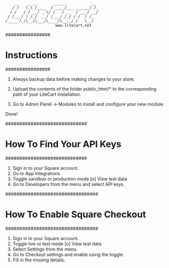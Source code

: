 	    __    _ __       ______           __
	   / /   (_) /____  / ____/___ ______/ /_
	  / /   / / __/ _ \/ /   / __ `/ ___/ __/
	 / /___/ / /_/  __/ /___/ /_/ / /  / /_
	/_____/_/\__/\___/\____/\__,_/_/   \__/
	                      www.litecart.net

################
# Instructions #
################

1. Always backup data before making changes to your store.

2. Upload the contents of the folder public_html/* to the corresponding path of your LiteCart installation.

3. Go to Admin Panel -> Modules to install and configure your new module.

Done!


#############################
# How To Find Your API Keys #
#############################

1. Sign in to your Square account.
2. Go to App Integrations
2. Toggle sandbox or production mode [o] View test data
3. Go to Developers from the menu and select API keys.

#################################
# How To Enable Square Checkout #
#################################

1. Sign in to your Square account.
2. Toggle live or test mode [o] View test data
3. Select Settings from the menu.
4. Go to Checkout settings and enable using the toggle.
5. Fill in the missing details.

